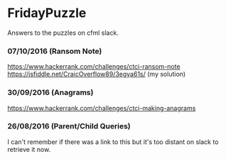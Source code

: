 FridayPuzzle
============
Answers to the puzzles on cfml slack.

### 07/10/2016 (Ransom Note)

https://www.hackerrank.com/challenges/ctci-ransom-note
https://jsfiddle.net/CraicOverflow89/3egya61s/ (my solution)

### 30/09/2016 (Anagrams)

https://www.hackerrank.com/challenges/ctci-making-anagrams

### 26/08/2016 (Parent/Child Queries)

I can't remember if there was a link to this but it's too distant on slack to retrieve it now.
